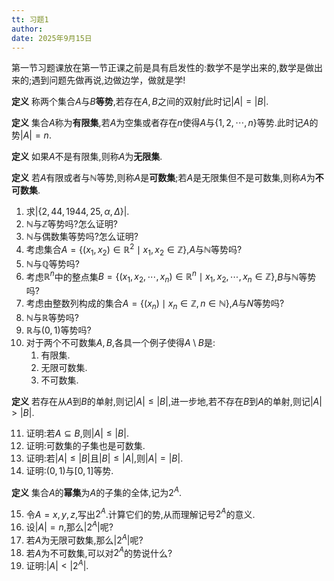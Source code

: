 ```yaml
---
tt: 习题1
author: 
date: 2025年9月15日
---
```


第一节习题课放在第一节正课之前是具有启发性的:数学不是学出来的,数学是做出来的;遇到问题先做再说,边做边学，做就是学!

**定义** 称两个集合$A$与$B$**等势**,若存在$A,B$之间的双射$f$此时记$\vert A \rvert =  \vert B \rvert$.

**定义** 集合$A$称为**有限集**,若$A$为空集或者存在$n$使得$A$与$\{ 1,2,\cdots,n \}$等势.此时记$A$的势$\vert A \rvert = n$.

**定义** 如果$A$不是有限集,则称$A$为**无限集**.

**定义** 若$A$有限或者与$\mathbb{N}$等势,则称$A$是**可数集**;若$A$是无限集但不是可数集,则称$A$为**不可数集**.

1. 求$\vert \{ 2,44,1944,25,\alpha,\Delta \} \rvert$.
2. $\mathbb{N}$与$\mathbb{Z}$等势吗?怎么证明?
3. $\mathbb{N}$与偶数集等势吗?怎么证明?
4. 考虑集合$A=\{ \left( x_1,x_2 \right) \in \mathbb{R}^2 \mid x_1,x_2 \in \mathbb{Z} \}$,$A$与$\mathbb{N}$等势吗?
5. $\mathbb{N}$与$\mathbb{Q}$等势吗?
6. 考虑$\mathbb{R}^n$中的整点集$B=\{ \left( x_1,x_2,\cdots,x_n \right) \in \mathbb{R}^n \mid x_1,x_2,\cdots,x_n \in \mathbb{Z} \}$,$B$与$\mathbb{N}$等势吗?
7. 考虑由整数列构成的集合$A=\{ \left( x_n \right) \mid x_n \in \mathbb{Z} , n \in \mathbb{N} \}$,$A$与$N$等势吗?
8. $\mathbb{N}$与$\mathbb{R}$等势吗?
9. $\mathbb{R}$与$(0,1)$等势吗?
10. 对于两个不可数集$A,B$,各具一个例子使得$A \setminus B$是:
	1. 有限集.
	2. 无限可数集.
	3. 不可数集.

**定义** 若存在从$A$到$B$的单射,则记$\vert A \rvert \leq \vert B \rvert$,进一步地,若不存在$B$到$A$的单射,则记$\vert A \rvert > \vert B \rvert$.

11. 证明:若$A \subseteq B$,则$\vert A \rvert \leq \vert B \rvert$.
12. 证明:可数集的子集也是可数集.
13. 证明:若$\vert A \rvert \leq \vert B \rvert$且$\vert B \rvert \leq \vert A \rvert$,则$\vert A \rvert = \vert B \rvert$.
14. 证明:$(0,1)$与$[0,1]$等势.

**定义** 集合$A$的**幂集**为$A$的子集的全体,记为$2^A$.

15. 令$A={x,y,z}$,写出$2^A$.计算它们的势,从而理解记号$2^A$的意义.
16. 设$\vert A \rvert = n$,那么$\vert 2^A \rvert$呢?
17. 若$A$为无限可数集,那么$\vert 2^A \rvert$呢?
18. 若$A$为不可数集,可以对$2^A$的势说什么?
19. 证明:$\vert A \rvert < \vert 2^A \rvert$.